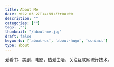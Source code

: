 ```yaml
---
title: About Me
date: 2022-05-27T14:55:57+08:00
description: ""
categories: [""]
tags: [""]
thumbnail: "/about-me.jpg"
draft: false
keywords: ["about-us", "about-hugo", "contact"]
type: about
---
```


爱看书、美剧、电影，热爱生活，关注互联网流行技术。
